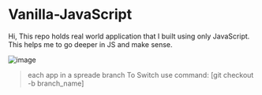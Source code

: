 # Vanilla-JavaScript
Hi, This repo holds real world application that I built using only JavaScript.
This helps me to go deeper in JS and make sense. 

![image](https://user-images.githubusercontent.com/102941591/195545182-0afe5578-8b0c-4b0a-9582-1820195a5ab9.png)

> each app in a spreade branch
> To Switch use command: [git checkout -b branch_name]
